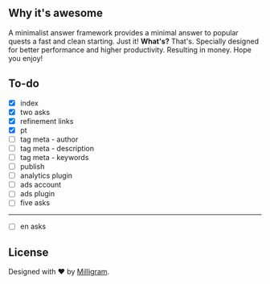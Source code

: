 ## Why it's awesome

A minimalist answer framework provides a minimal answer to popular quests a fast and clean starting. Just it! **What's?** That's. Specially designed for better performance and higher productivity. Resulting in money. Hope you enjoy!

## To-do

- [x] index 
- [x] two asks 
- [x] refinement links 
- [x] pt 
- [ ] tag meta - author 
- [ ] tag meta - description 
- [ ] tag meta - keywords 
- [ ] publish 
- [ ] analytics plugin 
- [ ] ads account 
- [ ] ads plugin 
- [ ] five asks 
------------- 
- [ ] en asks

## License

Designed with ♥ by [Milligram](https://milligram.io/).
